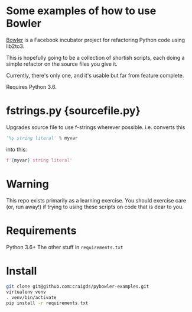 # Some examples of how to use Bowler

[Bowler](https://pybowler.io/) is a Facebook incubator project for refactoring Python code using lib2to3.

This is hopefully going to be a collection of shortish scripts, each doing a simple refactor on the source files you give it.

Currently, there's only one, and it's usable but far from feature complete.

Requires Python 3.6.

# fstrings.py {sourcefile.py}

Upgrades source file to use f-strings wherever possible. i.e. converts this

```python
'%s string literal' % myvar
```
into this:

```python
f'{myvar} string literal'
```

# Warning

This repo exists primarily as a learning exercise. You should exercise care (or, run away!) if trying to using these scripts on code that is dear to you.

# Requirements

Python 3.6+
The other stuff in `requirements.txt`

# Install

```bash
git clone git@github.com:craigds/pybowler-examples.git
virtualenv venv
. venv/bin/activate
pip install -r requirements.txt
```
